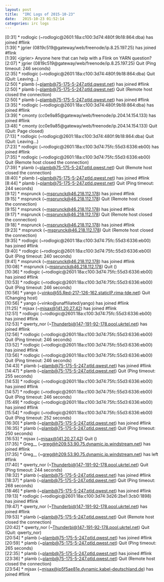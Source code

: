 ```yaml
---
layout: post
title:  "IRC Logs of 2015-10-23"
date:   2015-10-23 01:52:14
categories: irc logs
---
```

<span class="irc-date">[0:31]</span> <span class="irc-green">* rodlogic (~rodlogic@2601:18a:c100:3d74:480f:9b18:864:dba) has joined #flink</span><br />
<span class="irc-date">[1:39]</span> <span class="irc-green">* jgrier (0819c519@gateway/web/freenode/ip.8.25.197.25) has joined #flink</span><br />
<span class="irc-date">[1:39]</span> <span class="irc-black">&lt;jgrier&gt; Anyone here that can help with a Flink on YARN question?</span><br />
<span class="irc-date">[2:07]</span> <span class="irc-navy">* jgrier (0819c519@gateway/web/freenode/ip.8.25.197.25) Quit (Ping timeout: 246 seconds)</span><br />
<span class="irc-date">[2:35]</span> <span class="irc-navy">* rodlogic (~rodlogic@2601:18a:c100:3d74:480f:9b18:864:dba) Quit (Quit: Leaving...)</span><br />
<span class="irc-date">[2:50]</span> <span class="irc-green">* plamb (~plamb@75-175-5-247.ptld.qwest.net) has joined #flink</span><br />
<span class="irc-date">[2:50]</span> <span class="irc-navy">* plamb (~plamb@75-175-5-247.ptld.qwest.net) Quit (Remote host closed the connection)</span><br />
<span class="irc-date">[2:50]</span> <span class="irc-green">* plamb (~plamb@75-175-5-247.ptld.qwest.net) has joined #flink</span><br />
<span class="irc-date">[3:35]</span> <span class="irc-green">* rodlogic (~rodlogic@2601:18a:c100:3d74:480f:9b18:864:dba) has joined #flink</span><br />
<span class="irc-date">[3:39]</span> <span class="irc-green">* cmonty (cc0e9a85@gateway/web/freenode/ip.204.14.154.133) has joined #flink</span><br />
<span class="irc-date">[3:48]</span> <span class="irc-navy">* cmonty (cc0e9a85@gateway/web/freenode/ip.204.14.154.133) Quit (Quit: Page closed)</span><br />
<span class="irc-date">[7:13]</span> <span class="irc-navy">* rodlogic (~rodlogic@2601:18a:c100:3d74:480f:9b18:864:dba) Quit (Quit: Leaving...)</span><br />
<span class="irc-date">[7:23]</span> <span class="irc-green">* rodlogic (~rodlogic@2601:18a:c100:3d74:75fc:55d3:6336:eb00) has joined #flink</span><br />
<span class="irc-date">[7:35]</span> <span class="irc-navy">* rodlogic (~rodlogic@2601:18a:c100:3d74:75fc:55d3:6336:eb00) Quit (Remote host closed the connection)</span><br />
<span class="irc-date">[7:39]</span> <span class="irc-navy">* plamb (~plamb@75-175-5-247.ptld.qwest.net) Quit (Remote host closed the connection)</span><br />
<span class="irc-date">[8:40]</span> <span class="irc-green">* plamb (~plamb@75-175-5-247.ptld.qwest.net) has joined #flink</span><br />
<span class="irc-date">[8:44]</span> <span class="irc-navy">* plamb (~plamb@75-175-5-247.ptld.qwest.net) Quit (Ping timeout: 244 seconds)</span><br />
<span class="irc-date">[9:12]</span> <span class="irc-green">* msprunck (~msprunck@46.218.112.178) has joined #flink</span><br />
<span class="irc-date">[9:15]</span> <span class="irc-navy">* msprunck (~msprunck@46.218.112.178) Quit (Remote host closed the connection)</span><br />
<span class="irc-date">[9:15]</span> <span class="irc-green">* msprunck (~msprunck@46.218.112.178) has joined #flink</span><br />
<span class="irc-date">[9:17]</span> <span class="irc-navy">* msprunck (~msprunck@46.218.112.178) Quit (Remote host closed the connection)</span><br />
<span class="irc-date">[9:18]</span> <span class="irc-green">* msprunck (~msprunck@46.218.112.178) has joined #flink</span><br />
<span class="irc-date">[9:23]</span> <span class="irc-navy">* msprunck (~msprunck@46.218.112.178) Quit (Remote host closed the connection)</span><br />
<span class="irc-date">[9:35]</span> <span class="irc-green">* rodlogic (~rodlogic@2601:18a:c100:3d74:75fc:55d3:6336:eb00) has joined #flink</span><br />
<span class="irc-date">[9:40]</span> <span class="irc-navy">* rodlogic (~rodlogic@2601:18a:c100:3d74:75fc:55d3:6336:eb00) Quit (Ping timeout: 240 seconds)</span><br />
<span class="irc-date">[9:41]</span> <span class="irc-green">* msprunck (~msprunck@46.218.112.178) has joined #flink</span><br />
<span class="irc-date">[10:08]</span> <span class="irc-navy">* msprunck (~msprunck@46.218.112.178) Quit ()</span><br />
<span class="irc-date">[10:36]</span> <span class="irc-green">* rodlogic (~rodlogic@2601:18a:c100:3d74:75fc:55d3:6336:eb00) has joined #flink</span><br />
<span class="irc-date">[10:53]</span> <span class="irc-navy">* rodlogic (~rodlogic@2601:18a:c100:3d74:75fc:55d3:6336:eb00) Quit (Ping timeout: 246 seconds)</span><br />
<span class="irc-date">[10:56]</span> <span class="irc-navy">* yango (~vinko@55.Red-217-126-162.staticIP.rima-tde.net) Quit (Changing host)</span><br />
<span class="irc-date">[10:56]</span> <span class="irc-green">* yango (~vinko@unaffiliated/yango) has joined #flink</span><br />
<span class="irc-date">[11:25]</span> <span class="irc-green">* mjsax (~mjsax@141.20.27.42) has joined #flink</span><br />
<span class="irc-date">[12:51]</span> <span class="irc-green">* rodlogic (~rodlogic@2601:18a:c100:3d74:75fc:55d3:6336:eb00) has joined #flink</span><br />
<span class="irc-date">[12:53]</span> <span class="irc-green">* qwerty_nor (~Thunderbi@147-191-92-178.pool.ukrtel.net) has joined #flink</span><br />
<span class="irc-date">[12:56]</span> <span class="irc-navy">* rodlogic (~rodlogic@2601:18a:c100:3d74:75fc:55d3:6336:eb00) Quit (Ping timeout: 246 seconds)</span><br />
<span class="irc-date">[13:52]</span> <span class="irc-green">* rodlogic (~rodlogic@2601:18a:c100:3d74:75fc:55d3:6336:eb00) has joined #flink</span><br />
<span class="irc-date">[13:56]</span> <span class="irc-navy">* rodlogic (~rodlogic@2601:18a:c100:3d74:75fc:55d3:6336:eb00) Quit (Ping timeout: 246 seconds)</span><br />
<span class="irc-date">[14:43]</span> <span class="irc-green">* plamb (~plamb@75-175-5-247.ptld.qwest.net) has joined #flink</span><br />
<span class="irc-date">[14:47]</span> <span class="irc-navy">* plamb (~plamb@75-175-5-247.ptld.qwest.net) Quit (Ping timeout: 255 seconds)</span><br />
<span class="irc-date">[14:53]</span> <span class="irc-green">* rodlogic (~rodlogic@2601:18a:c100:3d74:75fc:55d3:6336:eb00) has joined #flink</span><br />
<span class="irc-date">[14:57]</span> <span class="irc-navy">* rodlogic (~rodlogic@2601:18a:c100:3d74:75fc:55d3:6336:eb00) Quit (Ping timeout: 246 seconds)</span><br />
<span class="irc-date">[15:49]</span> <span class="irc-green">* rodlogic (~rodlogic@2601:18a:c100:3d74:75fc:55d3:6336:eb00) has joined #flink</span><br />
<span class="irc-date">[15:54]</span> <span class="irc-navy">* rodlogic (~rodlogic@2601:18a:c100:3d74:75fc:55d3:6336:eb00) Quit (Ping timeout: 252 seconds)</span><br />
<span class="irc-date">[16:30]</span> <span class="irc-green">* plamb (~plamb@75-175-5-247.ptld.qwest.net) has joined #flink</span><br />
<span class="irc-date">[16:35]</span> <span class="irc-navy">* plamb (~plamb@75-175-5-247.ptld.qwest.net) Quit (Ping timeout: 250 seconds)</span><br />
<span class="irc-date">[16:53]</span> <span class="irc-navy">* mjsax (~mjsax@141.20.27.42) Quit ()</span><br />
<span class="irc-date">[17:35]</span> <span class="irc-green">* Greg__ (~greg@h209.53.90.75.dynamic.ip.windstream.net) has joined #flink</span><br />
<span class="irc-date">[17:35]</span> <span class="irc-green">* Greg__ (~greg@h209.53.90.75.dynamic.ip.windstream.net) has left #flink</span><br />
<span class="irc-date">[17:40]</span> <span class="irc-navy">* qwerty_nor (~Thunderbi@147-191-92-178.pool.ukrtel.net) Quit (Ping timeout: 244 seconds)</span><br />
<span class="irc-date">[18:32]</span> <span class="irc-green">* plamb (~plamb@75-175-5-247.ptld.qwest.net) has joined #flink</span><br />
<span class="irc-date">[18:37]</span> <span class="irc-navy">* plamb (~plamb@75-175-5-247.ptld.qwest.net) Quit (Ping timeout: 268 seconds)</span><br />
<span class="irc-date">[18:46]</span> <span class="irc-green">* plamb (~plamb@75-175-5-247.ptld.qwest.net) has joined #flink</span><br />
<span class="irc-date">[19:13]</span> <span class="irc-green">* rodlogic (~rodlogic@2601:18a:c100:3d74:3d26:2be1:3cb0:1898) has joined #flink</span><br />
<span class="irc-date">[19:47]</span> <span class="irc-green">* qwerty_nor (~Thunderbi@147-191-92-178.pool.ukrtel.net) has joined #flink</span><br />
<span class="irc-date">[19:53]</span> <span class="irc-navy">* plamb (~plamb@75-175-5-247.ptld.qwest.net) Quit (Remote host closed the connection)</span><br />
<span class="irc-date">[20:42]</span> <span class="irc-navy">* qwerty_nor (~Thunderbi@147-191-92-178.pool.ukrtel.net) Quit (Quit: qwerty_nor)</span><br />
<span class="irc-date">[20:54]</span> <span class="irc-green">* plamb (~plamb@75-175-5-247.ptld.qwest.net) has joined #flink</span><br />
<span class="irc-date">[20:59]</span> <span class="irc-navy">* plamb (~plamb@75-175-5-247.ptld.qwest.net) Quit (Ping timeout: 265 seconds)</span><br />
<span class="irc-date">[22:35]</span> <span class="irc-green">* plamb (~plamb@75-175-5-247.ptld.qwest.net) has joined #flink</span><br />
<span class="irc-date">[23:36]</span> <span class="irc-navy">* plamb (~plamb@75-175-5-247.ptld.qwest.net) Quit (Remote host closed the connection)</span><br />
<span class="irc-date">[23:54]</span> <span class="irc-green">* mjsax (~mjsax@ip5f5ae81e.dynamic.kabel-deutschland.de) has joined #flink</span><br />
